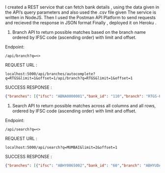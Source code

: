 I created a REST service that can fetch bank details , using the data given in the API’s query parameters and also used the .csv file given
The service is written in NodeJS. Then I used  the Postman API Platform to send requests and recieved the response in JSON format
Finally , deployed it on Heroku .

1. Branch API to return possible matches based on the branch name ordered by IFSC code (ascending order) with limit and offset.

Endpoint:

```
/api/branch?q=<>
```

REQUEST URL :

```
localhost:5000/api/branches/autocomplete?q=RTGS&limit=1&offset=1/api/branch?q=RTGS&limit=1&offset=1

```
SUCCESS RESPONSE :

```json
{"branches": [{"ifsc": "ABNA0000001","bank_id": "110","branch": "RTGS-HO",      "address": "414 EMPIRE COMPLEX, SENAPATI BAPAT MARG LOWER PAREL WEST MUMBAI 400013","city": "MUMBAI","district": "GREATER BOMBAY","state": "MAHARASHTRA"}]}
```

1. Search API to return possible matches across all columns and all rows, ordered by IFSC code (ascending order) with limit and offset.

Endpoint:

```
/api/search?q=<>
```

REQUEST URL :

```
localhost:5000/api/search?q=MUMBAI&limit=2&offset=1
```

SUCCESS RESPONSE :

```json
{"branches": [{"ifsc": "ABHY0065002","bank_id": "60","branch": "ABHYUDAYA NAGAR","address": "ABHYUDAYA EDUCATION SOCIETY, OPP. BLDG. NO. 18, ABHYUDAYA NAGAR, KALACHOWKY, MUMBAI - 400033","city": "MUMBAI","district": "GREATER MUMBAI",      "state": "MAHARASHTRA"},{"ifsc": "ABHY0065003","bank_id": "60","branch": "BAIL BAZAR","address": "KMSPM'S SCHOOL, WADIA ESTATE, BAIL BAZAR-KURLA(W), MUMBAI-400070","city": "MUMBAI","district": "GREATER MUMBAI","state": "MAHARASHTRA"}]}
```

